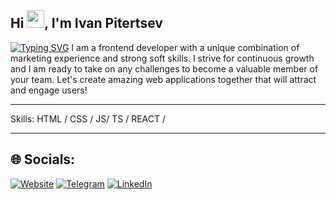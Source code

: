 ## Hi <img src="https://media.giphy.com/media/hvRJCLFzcasrR4ia7z/giphy.gif" width="28px" height="28px">, I'm Ivan Pitertsev

[![Typing SVG](https://readme-typing-svg.herokuapp.com?font=Fira+Code&size=35&pause=1000&width=435&lines=Frontend+Developer)](https://git.io/typing-svg)
I am a frontend developer with a unique combination of marketing experience and strong soft skills. I strive for continuous growth and I am ready to take on any challenges to become a valuable member of your team. Let's create amazing web applications together that will attract and engage users!

---

Skills: HTML / CSS /  JS/ TS / REACT /

---


## 🌐 Socials:
[![Website](https://img.shields.io/badge/website-000000?style=for-the-badge&logo=About.me&logoColor=white)](https://pitertsev.pw)
 [![Telegram](https://camo.githubusercontent.com/cf4ed981404024c1adfc79d5575c4edf1836c4fe36b24b03383ece888cef7e29/68747470733a2f2f696d672e736869656c64732e696f2f62616467652f54656c656772616d2d3243413545303f7374796c653d666f722d7468652d6261646765266c6f676f3d74656c656772616d266c6f676f436f6c6f723d7768697465)](https://t.me/VanMexico)
[![LinkedIn](https://img.shields.io/badge/LinkedIn-0077B5?style=for-the-badge&logo=linkedin&logoColor=white)](https://www.linkedin.com/in/pitertsev/)
